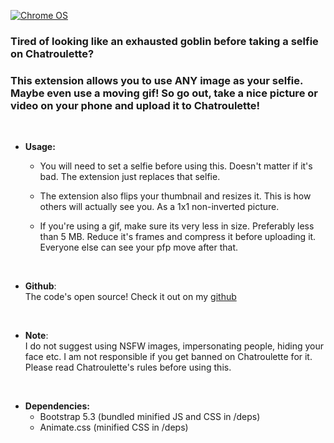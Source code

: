 [![Chrome OS](https://img.shields.io/badge/Get_it_on_webstore-3d89fc?style=for-the-badge&logo=google%20chrome&logoColor=white)](https://chrome.google.com/webstore/detail/chatroulette-custom-selfie/diioniigmlfehfeoojmgonobbmkndffe)

### Tired of looking like an exhausted goblin before taking a selfie on Chatroulette? <br>
### This extension allows you to use ANY image as your selfie. Maybe even use a moving gif! So go out, take a nice picture or video on your phone and upload it to Chatroulette!

<br>

+ **Usage:**

  + You will need to set a selfie before using this. Doesn't matter if it's bad. The extension just replaces that selfie.

  + The extension also flips your thumbnail and resizes it. This is how others will actually see you. As a 1x1 non-inverted picture.
 
  + If you're using a gif, make sure its very less in size. Preferably less than 5 MB. Reduce it's frames and compress it before uploading it. Everyone else can see your pfp move after that.

<br>

+ **Github**: <br>
The code's open source! Check it out on my [github](https://github.com/SuppliedOrange/Chatroulette-Custom-Selfie/)

<br>

+ **Note**: <br>
I do not suggest using NSFW images, impersonating people, hiding your face etc. I am not responsible if you get banned on Chatroulette for it. Please read Chatroulette's rules before using this.

<br>

+ **Dependencies:** <br>
  + Bootstrap 5.3 (bundled minified JS and CSS in /deps)
  + Animate.css (minified CSS in /deps)
